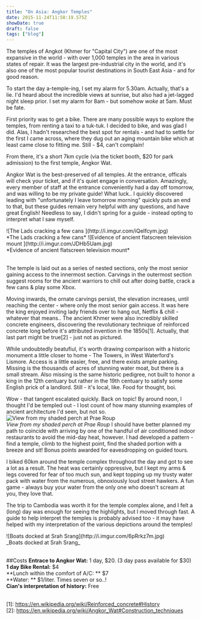 ```yaml
---
title: "On Asia: Angkor Temples"
date: 2015-11-24T11:58:19.575Z
showDate: true
draft: false
tags: ["blog"]
---
```


The temples of Angkot (Khmer for "Capital City") are one of the most expansive in the world - with over 1,000 temples in the area in various states of repair. It was the largest pre-industrial city in the world, and it's also one of the most popular tourist destinations in South East Asia - and for good reason.

To start the day a-temple-ing, I set my alarm for 5.30am.
Actually, that's a lie. I'd heard about the incredible views at sunrise, but also had a jet-lagged night sleep prior. I set my alarm for 8am - but somehow *woke* at 5am. Must be fate.

First priority was to get a bike. There are many possible ways to explore the temples, from renting a taxi to a tuk-tuk. I decided to bike, and was glad I did. 
Alas, I hadn't researched the best spot for rentals - and had to settle for the first I came across, where they dug out an aging mountain bike which at least came close to fitting me. Still - $4, can't complain! 

From there, it's a short 7km cycle (via the ticket booth, $20 for park admission) to the first temple, Angkor Wat.  

Angkor Wat is the best-preserved of all temples. At the entrance, officals will check your ticket, and if it's quiet engage in conversation. Amazingly, every member of staff at the entrance conveniently had a day off tomorrow, and was willing to be my private guide! What luck.. 
I quickly discovered leading with "unfortunately I leave tomorrow morning" quickly puts an end to that, but these guides remain very helpful with any questions, and have great English! 
Needless to say, I didn't spring for a guide - instead opting to interpret what I saw myself. 

<span class="alignleft">
![The Lads cracking a few cans ](http://i.imgur.com/iQeIfcym.jpg)  <br style="clear:both;"/>
*The Lads cracking a few cans*
</span>
<span class="alignright">
![Evidence of ancient flatscreen television mount ](http://i.imgur.com/JDHb5Uam.jpg)  <br style="clear:both;"/>
*Evidence of ancient flatscreen television mount*
</span>
<br style="clear:both;"/><br style="clear:both;"/>

The temple is laid out as a series of nested sections, only the most senior gaining access to the innermost section. 
Carvings in the outermost section suggest rooms for the ancient warriors to chill out after doing battle, crack a few cans & play some Xbox.

Moving inwards, the ornate carvings persist, the elevation increases, until reaching the center - where only the most senior gain access. 
It was here the king enjoyed inviting lady friends over to hang out, Netflix & chill - whatever that means..
The ancient Khmer were also incredibly skilled concrete engineers, discovering the revolutionary technique of reinforced concrete long before it's attributed invention in the 1850s\[1\]. 
Actually, that last part might be true\[2\] - just not as pictured. 

While undoubtedly beatufiul, it's worth drawing comparison with a historic monument a little closer to home - The Towers, in West Waterford's Lismore. 
Access is a little easier, free, and there exists ample parking. 
Missing is the thousands of acres of stunning water moat, but there is a small stream. 
Also missing is the same historic pedigree, not built to honor a king in the 12th centuary but rather in the 19th centuary to satisfy some English prick of a landlord. 
Still - it's local, like. Food for thought, boi. 

Wow - that tangent escalated quickly. Back on topic! By around noon, I thought I'd be templed out - I lost count of how many stunning examples of ancient architecture I'd seen, but not so. 
<span class="alignright">
![View from my shaded perch at Prae Roup ](http://i.imgur.com/kniiVyGm.jpg)  <br style="clear:both;"/>
*View from my shaded perch at Prae Roup*
</span>
I should have better planned my path to coincide with arriving by one of the handful of air conditioned indoor restaurants to avoid the mid-day heat, however. 
I had developed a pattern - find a temple, climb to the highest point, find the shaded portion with a breeze and sit! Bonus points awarded for eavesdropping on guided tours.  

I biked 60km around the temple complex throughout the day and got to see a lot as a result. 
The heat was certainly oppressive, but I kept my arms & legs covered for fear of too much sun, and kept topping up my trusty water pack with water from the numerous, obnoxiously loud street hawkers. A fun game - always buy your water from the only one who doesn't scream at you, they love that. 

The trip to Cambodia was worth it for the temple complex alone, and I felt a (long) day was enough for seeing the highlights, but I moved through fast. 
A guide to help interpret the temples is probably advised too - it may have helped with my interpretation of the various depictions around the temples! 

<span class="alignright">
![Boats docked at Srah Srang](http://i.imgur.com/6pRrkz7m.jpg)<br style="clear:both;"/>
_Boats docked at Srah Srang_
<br style="clear:both;"/><br style="clear:both;"/>
</span>

##Costs
**Entrace to Angkor Wat:** 1 day, $20. (3 day pass available for $30)  
**1 day Bike Rental:** $4  
**Lunch within the comfort of A/C: ** $7  
**Water: ** $1/liter. Times seven or so..!  
**Cian's interpretation of history:** Free
<br style="clear:both;"/><br style="clear:both;"/>

\[1\]: https://en.wikipedia.org/wiki/Reinforced_concrete#History  
\[2\]: https://en.wikipedia.org/wiki/Angkor_Wat#Construction_techniques
